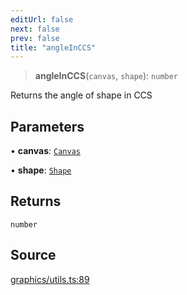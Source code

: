 ```yaml
---
editUrl: false
next: false
prev: false
title: "angleInCCS"
---
```


> **angleInCCS**(`canvas`, `shape`): `number`

Returns the angle of shape in CCS

## Parameters

• **canvas**: [`Canvas`](/api-core/classes/canvas/)

• **shape**: [`Shape`](/api-core/classes/shape/)

## Returns

`number`

## Source

[graphics/utils.ts:89](https://github.com/dakhetov/dgmjs/blob/main/packages/core/src/graphics/utils.ts#L89)
